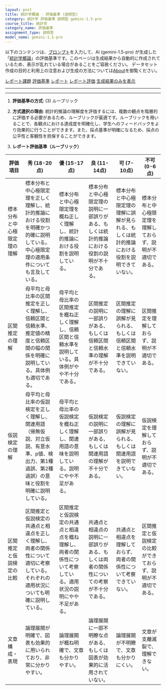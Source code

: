 ```yaml
---
layout: post
title: 統計学概論 - 評価基準 (説明型)
category: 統計学 評価基準 説明型 gemini-1.5-pro
course_title: 統計学
category_name: 評価基準
assignment_type: 説明型
model_name: gemini-1.5-pro
---
```


以下のコンテンツは、[プロンプト](http://127.0.0.1:8000/generated/統計学/gemini-1.5-pro/prompt_評価基準-説明型.md)を入力して、AI (gemini-1.5-pro) が生成した「[統計学概論](/contents/統計学/)」の評価基準です。このページは生成結果から自動的に作成されているため、表示が乱れている場合があることをご容赦ください。
データセット作成の目的と利用上の注意および生成の方法については[About](/About)を御覧ください。

[レポート課題](../レポート課題-説明型)
[評価基準](../評価基準-説明型)
[レポート](../レポート-説明型)
[レポート評価](../レポート評価-説明型)
[生成結果のみを表示](http://127.0.0.1:8000/generated/統計学/gemini-1.5-pro/評価基準-説明型.md)
  

***
***
  
1. **評価基準の方式**: (3) ルーブリック

2. **方式選択の理由**: 統計的推論の理解度を評価するには、複数の観点を階層的に評価する必要があるため、ルーブリックが最適です。ルーブリックを用いることで、各観点における達成度を明確化し、学生へのフィードバックをより効果的に行うことができます。また、採点基準が明確になるため、採点の公平性と客観性を担保することができます。

3. **レポート評価基準（ルーブリック）**

| 評価項目 | 秀 (18-20点) | 優 (15-17点) | 良 (11-14点) | 可 (7-10点) | 不可 (0-6点) |
|---|---|---|---|---|---|
| 標本分布と中心極限定理の理解 | 標本分布と中心極限定理を正しく理解し、統計的推論における役割を明確かつ的確に説明している。中心極限定理の適用条件についても言及している。 | 標本分布と中心極限定理を概ね正しく理解し、統計的推論における役割を説明している。 | 標本分布と中心極限定理の説明に一部誤りがある、もしくは統計的推論における役割の説明が不十分である。 | 標本分布と中心極限定理の理解に誤解が見られる、もしくは統計的推論における役割を説明できていない。 | 標本分布と中心極限定理を理解しておらず、説明が不適切である。 |
| 区間推定の理解 | 母平均と母比率の区間推定を正しく理解し、信頼区間と信頼水準、推定値の精度と信頼区間の幅の関係を明確に説明している。具体例も適切である。 | 母平均と母比率の区間推定を概ね正しく理解し、信頼区間と信頼水準を説明している。具体例がやや不十分である。 | 区間推定の説明に一部誤りがある、もしくは信頼区間と信頼水準の理解が不十分である。 | 区間推定の理解に誤解が見られる、もしくは信頼区間と信頼水準を説明できていない。 | 区間推定を理解しておらず、説明が不適切である。 |
| 仮説検定の理解 | 母平均と母比率の仮説検定を正しく理解し、関連用語（帰無仮説、対立仮説、有意水準、p値、検出力、第1種過誤、第2種過誤）の意味と役割を明確に説明している。 | 母平均と母比率の仮説検定を概ね正しく理解し、関連用語の意味を説明している。説明にやや不足がある。 | 仮説検定の説明に一部誤りがある、もしくは関連用語の理解が不十分である。 | 仮説検定の理解に誤解が見られる、もしくは関連用語を説明できていない。 | 仮説検定を理解しておらず、説明が不適切である。 |
| 区間推定と仮説検定の比較 | 区間推定と仮説検定の共通点と相違点を正しく理解し、両者の関係性について適切に考察している。それぞれの適用状況についても明確に説明している。 | 区間推定と仮説検定の共通点と相違点を概ね理解し、両者の関係性について考察している。適用状況の説明にやや不足がある。 | 共通点と相違点の説明に一部誤りがある、もしくは両者の関係性についての考察が不十分である。 | 共通点と相違点を理解しておらず、両者の関係性について考察できていない。 | 区間推定と仮説検定の比較ができておらず、説明が不適切である。 |
| 文章構成・表現 | 論理展開が明確で、図表も効果的に用いられており、非常に分かりやすい。 | 論理展開が概ね明確で、文章も分かりやすい。 | 論理展開に一部不明瞭な点がある、もしくは図表が効果的に活用されていない。 | 論理展開が不明瞭で、文章も分かりにくい。 | 文章が支離滅裂で、理解できない。 |
